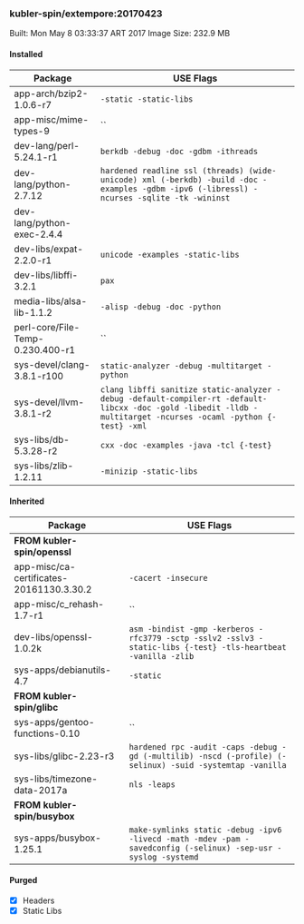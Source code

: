 ### kubler-spin/extempore:20170423

Built: Mon May  8 03:33:37 ART 2017
Image Size: 232.9 MB

#### Installed
Package | USE Flags
--------|----------
app-arch/bzip2-1.0.6-r7 | `-static -static-libs`
app-misc/mime-types-9 | ``
dev-lang/perl-5.24.1-r1 | `berkdb -debug -doc -gdbm -ithreads`
dev-lang/python-2.7.12 | `hardened readline ssl (threads) (wide-unicode) xml (-berkdb) -build -doc -examples -gdbm -ipv6 (-libressl) -ncurses -sqlite -tk -wininst`
dev-lang/python-exec-2.4.4 | ` `
dev-libs/expat-2.2.0-r1 | `unicode -examples -static-libs`
dev-libs/libffi-3.2.1 | `pax`
media-libs/alsa-lib-1.1.2 | `-alisp -debug -doc -python`
perl-core/File-Temp-0.230.400-r1 | ``
sys-devel/clang-3.8.1-r100 | `static-analyzer -debug -multitarget -python`
sys-devel/llvm-3.8.1-r2 | `clang libffi sanitize static-analyzer -debug -default-compiler-rt -default-libcxx -doc -gold -libedit -lldb -multitarget -ncurses -ocaml -python {-test} -xml`
sys-libs/db-5.3.28-r2 | `cxx -doc -examples -java -tcl {-test}`
sys-libs/zlib-1.2.11 | `-minizip -static-libs`
#### Inherited
Package | USE Flags
--------|----------
**FROM kubler-spin/openssl** |
app-misc/ca-certificates-20161130.3.30.2 | `-cacert -insecure`
app-misc/c_rehash-1.7-r1 | ``
dev-libs/openssl-1.0.2k | `asm -bindist -gmp -kerberos -rfc3779 -sctp -sslv2 -sslv3 -static-libs {-test} -tls-heartbeat -vanilla -zlib`
sys-apps/debianutils-4.7 | `-static`
**FROM kubler-spin/glibc** |
sys-apps/gentoo-functions-0.10 | ``
sys-libs/glibc-2.23-r3 | `hardened rpc -audit -caps -debug -gd (-multilib) -nscd (-profile) (-selinux) -suid -systemtap -vanilla`
sys-libs/timezone-data-2017a | `nls -leaps`
**FROM kubler-spin/busybox** |
sys-apps/busybox-1.25.1 | `make-symlinks static -debug -ipv6 -livecd -math -mdev -pam -savedconfig (-selinux) -sep-usr -syslog -systemd`
#### Purged
- [x] Headers
- [x] Static Libs

